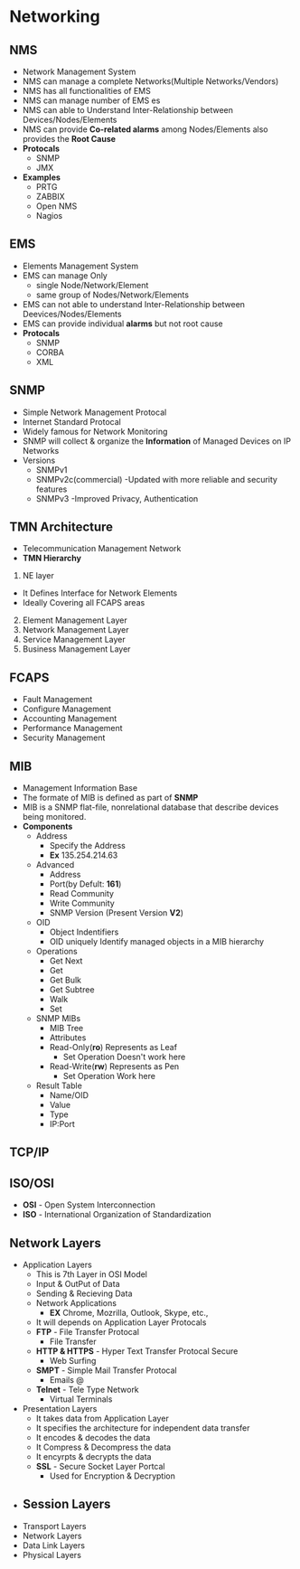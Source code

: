 # Networking
## NMS
- Network Management System
- NMS can manage a complete Networks(Multiple Networks/Vendors)
- NMS has all functionalities of EMS
- NMS can manage number of EMS es
- NMS can able to Understand Inter-Relationship between Devices/Nodes/Elements
- NMS can provide **Co-related alarms** among Nodes/Elements also provides the **Root Cause**
- **Protocals**
  - SNMP
  - JMX
- **Examples**
  - PRTG
  - ZABBIX
  - Open NMS
  - Nagios


## EMS
- Elements Management System
- EMS can manage Only 
  - single Node/Network/Element 
  - same group of Nodes/Network/Elements
- EMS can not able to understand Inter-Relationship between Deevices/Nodes/Elements
- EMS can provide individual **alarms** but not root cause
- **Protocals**
  - SNMP
  - CORBA
  - XML

## SNMP
- Simple Network Management Protocal
- Internet Standard Protocal
- Widely famous for Network Monitoring
- SNMP will collect & organize the **Information** of Managed Devices on IP Networks
- Versions
  - SNMPv1
  - SNMPv2c(commercial) -Updated with more reliable and security features
  - SNMPv3              -Improved Privacy, Authentication
## TMN Architecture
- Telecommunication Management Network
- **TMN Hierarchy**
1. NE layer
  - It Defines Interface for Network Elements
  - Ideally Covering all FCAPS areas
2. Element Management Layer
3. Network Management Layer
4. Service Management Layer
5. Business Management Layer
## FCAPS
- Fault Management
- Configure Management
- Accounting Management
- Performance Management
- Security Management
## MIB
- Management Information Base
- The formate of MIB is defined as part of **SNMP**
- MIB is a SNMP flat-file, nonrelational database that describe devices being monitored.
- **Components**
  - Address
    - Specify the Address
    - **Ex** 135.254.214.63
  - Advanced
    - Address
    - Port(by Defult: **161**)
    - Read Community
    - Write Community
    - SNMP Version (Present Version **V2**)
  - OID
    - Object Indentifiers
    - OID uniquely Identify managed objects in a MIB hierarchy
  - Operations
    - Get Next
    - Get
    - Get Bulk
    - Get Subtree
    - Walk
    - Set
  - SNMP MIBs
    - MIB Tree
    - Attributes
    - Read-Only(**ro**) Represents as Leaf
      - Set Operation Doesn't work here
    - Read-Write(**rw**) Represents as Pen
      - Set Operation Work here
  - Result Table
    - Name/OID
    - Value
    - Type
    - IP:Port
## TCP/IP
## ISO/OSI
- **OSI** - Open System Interconnection
- **ISO** - International Organization of Standardization
## Network Layers
- Application Layers
  - This is 7th Layer in OSI Model
  - Input & OutPut of Data
  - Sending & Recieving Data
  - Network Applications
    - **EX** Chrome, Mozrilla, Outlook, Skype, etc.,
  - It will depends on Application Layer Protocals
  - **FTP** - File Transfer Protocal
    - File Transfer
  - **HTTP & HTTPS** - Hyper Text Transfer Protocal Secure
    - Web Surfing
  - **SMPT** - Simple Mail Transfer Protocal
    - Emails @
  - **Telnet** - Tele Type Network
    - Virtual Terminals
- Presentation Layers
  - It takes data from Application Layer
  - It specifies the architecture for independent data transfer
  - It encodes & decodes the data
  - It Compress & Decompress the data
  - It encyrpts & decrypts the data
  - **SSL** - Secure Socket Layer Portcal
    - Used for Encryption & Decryption
- Session Layers
  - 
- Transport Layers
- Network Layers
- Data Link Layers
- Physical Layers
